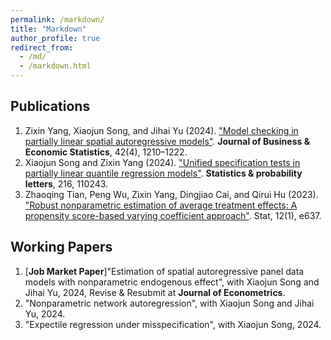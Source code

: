 ```yaml
---
permalink: /markdown/
title: "Markdown"
author_profile: true
redirect_from: 
  - /md/
  - /markdown.html
---
```


## Publications
1. Zixin Yang, Xiaojun Song, and Jihai Yu (2024). ["Model checking in partially linear spatial autoregressive models"](https://doi.org/10.1080/07350015.2024.2301958). **Journal of Business \& Economic Statistics**, 42(4), 1210–1222.
2. Xiaojun Song and Zixin Yang (2024). ["Unified specification tests in partially linear quantile regression models"](https://doi.org/10.1016/j.spl.2024.110243). **Statistics & probability letters**, 216, 110243.
3. Zhaoqing Tian, Peng Wu, Zixin Yang, Dingjiao Cai, and Qirui Hu (2023). ["Robust nonparametric estimation of average treatment effects: A propensity score-based varying coefficient approach"](https://onlinelibrary.wiley.com/doi/10.1002/sta4.637). Stat, 12(1), e637.

## Working Papers
1. [**Job Market Paper**]"Estimation of spatial autoregressive panel data models with nonparametric endogenous effect", with Xiaojun Song and Jihai Yu, 2024, Revise & Resubmit at **Journal of Econometrics**.
2. "Nonparametric network autoregression", with Xiaojun Song and Jihai Yu, 2024.
3. "Expectile regression under misspecification", with Xiaojun Song, 2024.

